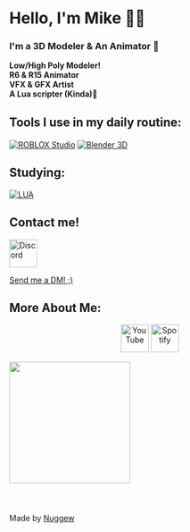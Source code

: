 # Hello, I'm Mike 👋😄
### I'm a 3D Modeler & An Animator 🎥

<h4 style="padding: 0; margin: 0;">
Low/High Poly Modeler!
<br/>
R6 & R15 Animator
<br/>
VFX & GFX Artist
<br/>
A Lua scripter (Kinda)🙂
</h4>

## Tools I use in my daily routine:
<div style="display: inline_block"> <!-- Put here what you use in that same scheme i added -->
    <a href="#"><img align="center" alt="ROBLOX Studio" src="https://img.shields.io/badge/Roblox_Studio-2596BE?style=for-the-badge&logo=robloxstudio&logoColor=white" /></a>
    <a href="#"><img align="center" alt="Blender 3D" src="https://img.shields.io/badge/Blender-EC7404?style=for-the-badge&logo=blender&logoColor=white" /></a>
</div>

## Studying:
<div style="display: inline_block"> <!-- Put here what you're learning in that same scheme i added -->
    <a href="#"><img align="center" alt="LUA" src="https://img.shields.io/badge/LUA-00007E?style=for-the-badge&logo=lua&logoColor=white" /></a>
</div>

## Contact me!
<div style="display: inline_block;">
    <a href="https://discordapp.com/users/1146988475879542885"><img align="center" width="50px" alt="Discord" src="https://cdn.prod.website-files.com/6257adef93867e50d84d30e2/636e0a6a49cf127bf92de1e2_icon_clyde_blurple_RGB.png" /><p>Send me a DM! ;)</p></a>
</div>

## More About Me:
<div style="display: inline_block;" align="center">
    <a href="https://www.youtube.com/@PaperMikeDev"><img align="center" width="50px" alt="YouTube" src="https://cdn-icons-png.flaticon.com/256/1384/1384060.png" /></a>
    <a href="https://open.spotify.com/user/314i3ystwh5disnxfi7vjmodklwy"><img align="center" width="50px" alt="Spotify" src="https://upload.wikimedia.org/wikipedia/commons/thumb/8/84/Spotify_icon.svg/1982px-Spotify_icon.svg.png" /></a>
</div>

<br/>
<a href="#" style="cursor: none; user-select: none; user-event: none;" align="center">
<div style="display: flex; flex-direction: column; width: max-content;">
    <div style="display: flex; flex-direction: row">
	<img
	        height="217"
            src="https://lanyard.cnrad.dev/api/1146988475879542885"
        />
    </div>
</div>
</a>

#
<div style="display: flex; flex-direction: column; width: max-content;">
    <p style="text-align: center; width: max-content;">Made by <a href="https://www.github.com/Nuggew">Nuggew</a></p>
</div>
